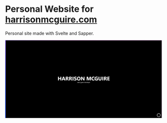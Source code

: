 # Personal Website for [harrisonmcguire.com](https://harrisonmcguire.com/)

Personal site made with Svelte and Sapper.

![screenshot](screenshot.png "screenshot")
